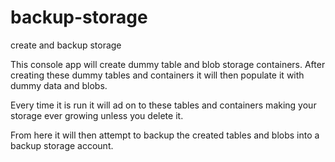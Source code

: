 # backup-storage
create and backup storage

This console app will create dummy table and blob storage containers. After creating these dummy tables and containers it will then populate
it with dummy data and blobs.

Every time it is run it will ad on to these tables and containers making your storage ever growing unless you delete it.

From here it will then attempt to backup the created tables and blobs into a backup storage account.
